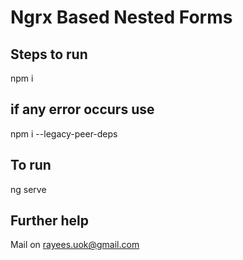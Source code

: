 # Ngrx Based Nested Forms


## Steps to run
   npm i
   
   ## if any error occurs use
   
   npm i --legacy-peer-deps


## To run
  ng serve

## Further help

Mail on rayees.uok@gmail.com
